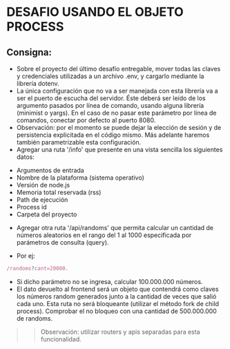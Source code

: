 # DESAFIO USANDO EL OBJETO PROCESS

## Consigna:

* Sobre el proyecto del último desafío entregable, mover todas las claves y credenciales utilizadas a un archivo .env, y cargarlo mediante la librería dotenv.
* La única configuración que no va a ser manejada con esta librería va a ser el puerto de escucha del servidor. Éste deberá ser leído de los argumento pasados por línea de comando, usando alguna librería (minimist o yargs). En el caso de no pasar este parámetro por línea de comandos, conectar por defecto al puerto 8080.
* Observación: por el momento se puede dejar la elección de sesión y de persistencia explicitada en el código mismo. Más adelante haremos también parametrizable esta configuración.
* Agregar una ruta '/info' que presente en una vista sencilla los siguientes datos:
- Argumentos de entrada
- Nombre de la plataforma (sistema operativo)
- Versión de node.js    
- Memoria total reservada (rss)
- Path de ejecución
- Process id
- Carpeta del proyecto
* Agregar otra ruta '/api/randoms' que permita calcular un cantidad de números aleatorios en el rango del 1 al 1000 especificada por parámetros de consulta (query).
- Por ej: 
```javascript
/randoms?cant=20000.
```
* Si dicho parámetro no se ingresa, calcular 100.000.000 números.
* El dato devuelto al frontend será un objeto que contendrá como claves los números random generados junto a la cantidad de veces que salió cada uno. Esta ruta no será bloqueante (utilizar el método fork de child process). Comprobar el no bloqueo con una cantidad de 500.000.000 de randoms.

>>Observación: utilizar routers y apis separadas para esta funcionalidad.